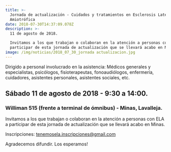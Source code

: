 ```yaml
---
title: >-
  Jornada de actualización - Cuidados y tratamientos en Esclerosis Lateral
  Amiotrófica
date: 2018-07-30T14:37:09.078Z
description: >-
  11 de agosto de 2018. 

  Invitamos a los que trabajan o colaboran en la atención a personas con ELA a
  participar de esta jornada de actualización que se llevará acabo en Minas.
image: /img/noticias/2018_07_30_jornada actualizacion.jpg
---
```



Dirigido a personal involucrado en la asistencia: Médicos generales y especialistas, psicólogos, fisioterapeutas, fonoaudiólogos, enfermería, cuidadores, asistentes personales, asistentes sociales, etc. 

## Sábado 11 de agosto de 2018 - 9:30 a 14:00. 
### Williman 515 (frente a terminal de ómnibus) - Minas, Lavalleja. 

Invitamos a los que trabajan o colaboran en la atención a personas con ELA a participar de esta jornada de actualización que se llevará acabo en Minas.
 
Inscripciones: [tenemosela.inscripciones@gmail.com](tenemosela.inscripciones@gmail.com)

Agradecemos difundir. Los esperamos!
